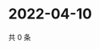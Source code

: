 # 2022-04-10

共 0 条

<!-- BEGIN WEIBO -->
<!-- 最后更新时间 Sun Apr 10 2022 13:11:39 GMT+0800 (China Standard Time) -->

<!-- END WEIBO -->
